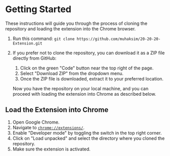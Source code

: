 # Getting Started

These instructions will guide you through the process of cloning the repository and loading the extension into the Chrome browser.

1.  Run this command: `git clone https://github.com/muhaksim/20-20-20-Extension.git`

2.  If you prefer not to clone the repository, you can download it as a ZIP file directly from GitHub:

    1.  Click on the green "Code" button near the top right of the page.
    2.  Select "Download ZIP" from the dropdown menu.
    3.  Once the ZIP file is downloaded, extract it to your preferred location.

    Now you have the repository on your local machine, and you can proceed with loading the extension into Chrome as described below.

## Load the Extension into Chrome

1.  Open Google Chrome.
2.  Navigate to [`chrome://extensions/`](chrome://extensions/).
3.  Enable "Developer mode" by toggling the switch in the top right corner.
4.  Click on "Load unpacked" and select the directory where you cloned the repository.
5.  Make sure the extension is activated.
